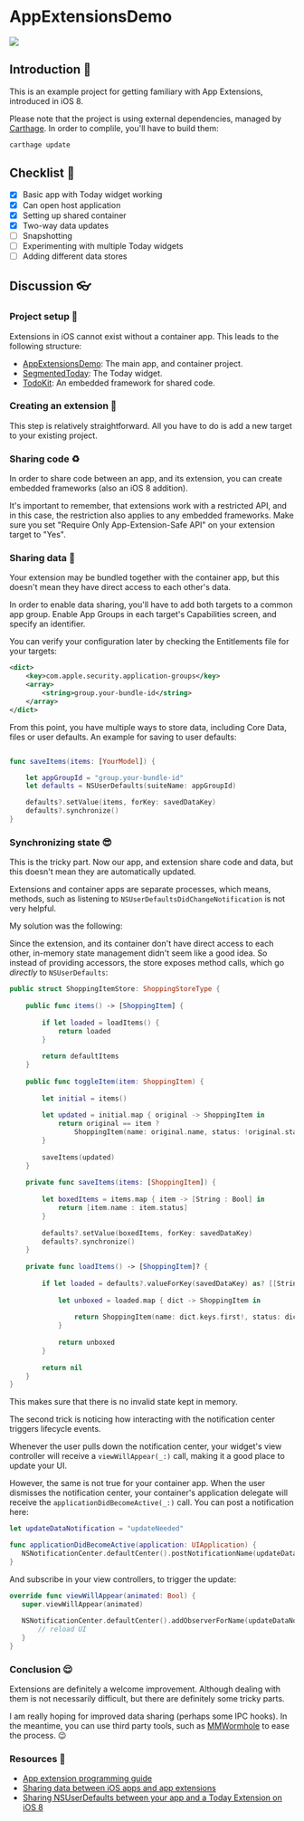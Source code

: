 # AppExtensionsDemo

![](http://i.imgur.com/gjVisNP.gif)

## Introduction 👋

This is an example project for getting familiary with App Extensions, introduced in iOS 8.

Please note that the project is using external dependencies, managed by [Carthage](https://github.com/Carthage/Carthage). In order to complile, you'll have to build them:

````bash
carthage update
````

## Checklist 👷

- [x] Basic app with Today widget working
- [x] Can open host application
- [x] Setting up shared container
- [x] Two-way data updates
- [ ] Snapshotting
- [ ] Experimenting with multiple Today widgets
- [ ] Adding different data stores

## Discussion 👓

### Project setup 🚧

Extensions in iOS cannot exist without a container app. This leads to the following structure:

* [AppExtensionsDemo](https://github.com/jozsef-vesza/AppExtensionsDemo/tree/master/AppExtensionsDemo): The main app, and container project.
* [SegmentedToday](https://github.com/jozsef-vesza/AppExtensionsDemo/tree/master/SegmentedToday): The Today widget.
* [TodoKit](https://github.com/jozsef-vesza/AppExtensionsDemo/tree/master/TodoKit): An embedded framework for shared code.

### Creating an extension 🐣

This step is relatively straightforward. All you have to do is add a new target to your existing project.

### Sharing code ♻️

In order to share code between an app, and its extension, you can create embedded frameworks (also an iOS 8 addition).

It's important to remember, that extensions work with a restricted API, and in this case, the restriction also applies to any embedded frameworks. Make sure you set "Require Only App-Extension-Safe API" on your extension target to "Yes".

### Sharing data 💾

Your extension may be bundled together with the container app, but this doesn't mean they have direct access to each other's data.

In order to enable data sharing, you'll have to add both targets to a common app group. Enable App Groups in each target's Capabilities screen, and specify an identifier. 

You can verify your configuration later by checking the Entitlements file for your targets:

```xml
<dict>
	<key>com.apple.security.application-groups</key>
	<array>
		<string>group.your-bundle-id</string>
	</array>
</dict>
```

From this point, you have multiple ways to store data, including Core Data, files or user defaults. An example for saving to user defaults:

```swift

func saveItems(items: [YourModel]) {

	let appGroupId = "group.your-bundle-id"
	let defaults = NSUserDefaults(suiteName: appGroupId)

	defaults?.setValue(items, forKey: savedDataKey)
	defaults?.synchronize()
}
```

### Synchronizing state 😎

This is the tricky part. Now our app, and extension share code and data, but this doesn't mean they are automatically updated.

Extensions and container apps are separate processes, which means, methods, such as listening to `NSUserDefaultsDidChangeNotification` is not very helpful.

My solution was the following:

Since the extension, and its container don't have direct access to each other, in-memory state management didn't seem like a good idea. So instead of providing accessors, the store exposes method calls, which go _directly_ to `NSUserDefaults`:

```swift
public struct ShoppingItemStore: ShoppingStoreType {
    
    public func items() -> [ShoppingItem] {
        
        if let loaded = loadItems() {
            return loaded
        }
        
        return defaultItems
    }
    
    public func toggleItem(item: ShoppingItem) {
        
        let initial = items()
        
        let updated = initial.map { original -> ShoppingItem in
            return original == item ?
                ShoppingItem(name: original.name, status: !original.status) : original
        }
        
        saveItems(updated)
    }
    
    private func saveItems(items: [ShoppingItem]) {
        
        let boxedItems = items.map { item -> [String : Bool] in
            return [item.name : item.status]
        }
        
        defaults?.setValue(boxedItems, forKey: savedDataKey)
        defaults?.synchronize()
    }
    
    private func loadItems() -> [ShoppingItem]? {
        
        if let loaded = defaults?.valueForKey(savedDataKey) as? [[String : Bool]] {
            
            let unboxed = loaded.map { dict -> ShoppingItem in
                
                return ShoppingItem(name: dict.keys.first!, status: dict.values.first!)
            }
            
            return unboxed
        }
        
        return nil
    }
}
```

This makes sure that there is no invalid state kept in memory.

The second trick is noticing how interacting with the notification center triggers lifecycle events.

Whenever the user pulls down the notification center, your widget's view controller will receive a `viewWillAppear(_:)` call, making it a good place to update your UI.

However, the same is not true for your container app. When the user dismisses the notification center, your container's application delegate will receive the `applicationDidBecomeActive(_:)` call. You can post a notification here:

```swift
let updateDataNotification = "updateNeeded"

func applicationDidBecomeActive(application: UIApplication) {
   NSNotificationCenter.defaultCenter().postNotificationName(updateDataNotification, object: nil)
}
```

And subscribe in your view controllers, to trigger the update:

```swift
override func viewWillAppear(animated: Bool) {
   super.viewWillAppear(animated)
        
   NSNotificationCenter.defaultCenter().addObserverForName(updateDataNotification, object: nil, queue: NSOperationQueue.mainQueue()) { (_) -> Void in
       // reload UI
   }
}
```

### Conclusion 😌

Extensions are definitely a welcome improvement. Although dealing with them is not necessarily difficult, but there are definitely some tricky parts. 

I am really hoping for improved data sharing (perhaps some IPC hooks). In the meantime, you can use third party tools, such as [MMWormhole](https://github.com/mutualmobile/MMWormhole) to ease the process. 😉

### Resources 🎁

* [App extension programming guide](https://developer.apple.com/library/ios/documentation/General/Conceptual/ExtensibilityPG/)
* [Sharing data between iOS apps and app extensions](http://www.atomicbird.com/blog/sharing-with-app-extensions)
* [Sharing NSUserDefaults between your app and a Today Extension on iOS 8](http://tapadoo.com/2014/sharing-nsuserdefaults-between-your-app-and-a-today-extension-on-ios-8/)

